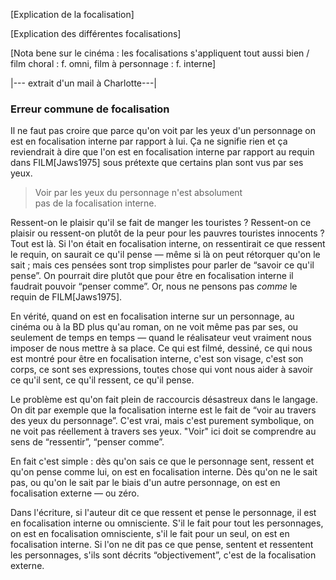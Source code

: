 <!-- Page: #380 La focalisation -->

[Explication de la focalisation]

[Explication des différentes focalisations]

[Nota bene sur le cinéma : les focalisations s'appliquent tout aussi bien / film choral : f. omni, film à personnage : f. interne]

|--- extrait d'un mail à Charlotte---|

### Erreur commune de focalisation

Il ne faut pas croire que parce qu'on voit par les yeux d'un personnage on est en focalisation interne par rapport à lui. Ça ne signifie rien et ça reviendrait à dire que l'on est en focalisation interne par rapport au requin dans FILM[Jaws1975] sous prétexte que certains plan sont vus par ses yeux. 

> Voir par les yeux du personnage n'est absolument<br>pas de la focalisation interne.

Ressent-on le plaisir qu'il se fait de manger les touristes&nbsp;? Ressent-on ce plaisir ou ressent-on plutôt de la peur pour les pauvres touristes innocents&nbsp;? Tout est là. Si l'on était en focalisation interne, on ressentirait ce que ressent le requin, on saurait ce qu'il pense —&nbsp;même si là on peut rétorquer qu'on le sait&nbsp;; mais ces pensées sont trop simplistes pour parler de “savoir ce qu'il pense”. On pourrait dire plutôt que pour être en focalisation interne il faudrait pouvoir “penser comme”. Or, nous ne pensons pas *comme* le requin de FILM[Jaws1975].

En vérité, quand on est en focalisation interne sur un personnage, au cinéma ou à la BD plus qu'au roman, on ne voit même pas par ses, ou seulement de temps en temps —&nbsp;quand le réalisateur veut vraiment nous imposer de nous mettre à sa place. Ce qui est filmé, dessiné, ce qui nous est montré pour être en focalisation interne, c'est son visage, c'est son corps, ce sont ses expressions, toutes chose qui vont nous aider à savoir ce qu'il sent, ce qu'il ressent, ce qu'il pense.

Le problème est qu'on fait plein de raccourcis désastreux dans le langage. On dit par exemple que la focalisation interne est le fait de “voir au travers des yeux du personnage”. C'est vrai, mais c'est purement symbolique, on ne voit pas réellement à travers ses yeux. "Voir" ici doit se comprendre au sens de “ressentir”, “penser comme”.

En fait c'est simple : dès qu'on sais ce que le personnage sent, ressent et qu'on pense comme lui, on est en focalisation interne. Dès qu'on ne le sait pas, ou qu'on le sait par le biais d'un autre personnage, on est en focalisation externe —&nbsp;ou zéro.

Dans l'écriture, si l'auteur dit ce que ressent et pense le personnage, il est en focalisation interne ou omnisciente. S'il le fait pour tout les personnages, on est en focalisation omnisciente, s'il le fait pour un seul, on est en focalisation interne. Si l'on ne dit pas ce que pense, sentent et ressentent les personnages, s'ils sont décrits “objectivement”, c'est de la focalisation externe.